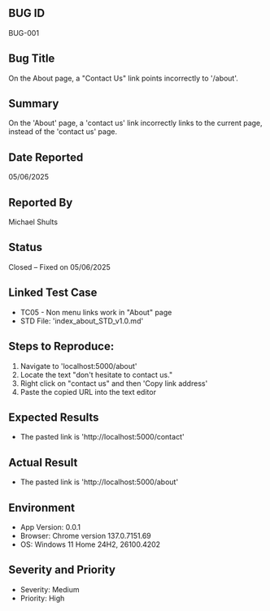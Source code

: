 ## BUG ID
BUG-001

## Bug Title
On the About page, a "Contact Us" link points incorrectly to '/about'. 

## Summary
On the 'About' page, a 'contact us' link incorrectly links to the current page, instead of the 'contact us' page.

## Date Reported
05/06/2025 

## Reported By
Michael Shults

## Status
Closed – Fixed on 05/06/2025

## Linked Test Case
- TC05 - Non menu links work in "About" page
- STD File: 'index_about_STD_v1.0.md'

## Steps to Reproduce:
1. Navigate to 'localhost:5000/about'
2. Locate the text "don't hesitate to contact us."
3. Right click on "contact us" and then 'Copy link address'
4. Paste the copied URL into the text editor

## Expected Results
- The pasted link is 'http://localhost:5000/contact'

## Actual Result
- The pasted link is 'http://localhost:5000/about'

## Environment
- App Version: 0.0.1
- Browser: Chrome version 137.0.7151.69
- OS: Windows 11 Home 24H2, 26100.4202

## Severity and Priority
- Severity: Medium
- Priority: High


